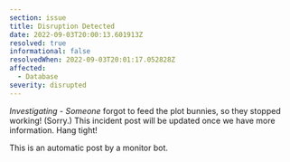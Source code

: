 ```yaml
---
section: issue
title: Disruption Detected
date: 2022-09-03T20:00:13.601913Z
resolved: true
informational: false
resolvedWhen: 2022-09-03T20:01:17.052828Z
affected:
  - Database
severity: disrupted
---
```

*Investigating* - _Someone_ forgot to feed the plot bunnies, so they stopped working! (Sorry.) This incident post will be updated once we have more information. Hang tight!

This is an automatic post by a monitor bot.
        
